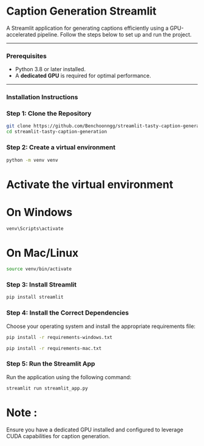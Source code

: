 # Caption Generation Streamlit

A Streamlit application for generating captions efficiently using a GPU-accelerated pipeline. Follow the steps below to set up and run the project.

---

### Prerequisites

- Python 3.8 or later installed.
- A **dedicated GPU** is required for optimal performance.

---

### Installation Instructions

### Step 1: Clone the Repository
```bash
git clone https://github.com/Benchoonngg/streamlit-tasty-caption-generation.git
cd streamlit-tasty-caption-generation
```


### Step 2: Create a virtual environment
```bash
python -m venv venv
```

# Activate the virtual environment
# On Windows
```bash
venv\Scripts\activate
```
# On Mac/Linux
```bash
source venv/bin/activate
```
### Step 3: Install Streamlit
```bash
pip install streamlit
```
### Step 4: Install the Correct Dependencies
Choose your operating system and install the appropriate requirements file:
```bash
pip install -r requirements-windows.txt
```
```bash
pip install -r requirements-mac.txt
```

### Step 5: Run the Streamlit App
Run the application using the following command:
```bash
streamlit run streamlit_app.py
```

# Note :
Ensure you have a dedicated GPU installed and configured to leverage CUDA capabilities for caption generation.
